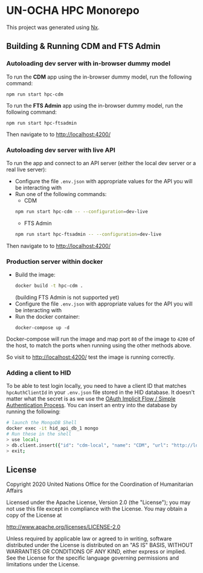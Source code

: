 # UN-OCHA HPC Monorepo

This project was generated using [Nx](https://nx.dev).

## Building & Running CDM and FTS Admin

### Autoloading dev server with in-browser dummy model

To run the **CDM** app using the in-browser dummy model, run the following command:

```
npm run start hpc-cdm
```

To run the **FTS Admin** app using the in-browser dummy model, run the following command:

```
npm run start hpc-ftsadmin
```

Then navigate to to <http://localhost:4200/>

### Autoloading dev server with live API

To run the app and connect to an API server
(either the local dev server or a real live server):

- Configure the file `.env.json` with appropriate values for the API you will be
  interacting with
- Run one of the following commands:
  - CDM
  ```bash
  npm run start hpc-cdm -- --configuration=dev-live
  ```
  - FTS Admin
  ```bash
  npm run start hpc-ftsadmin -- --configuration=dev-live
  ```

Then navigate to to <http://localhost:4200/>

### Production server within docker

- Build the image:
  ```bash
  docker build -t hpc-cdm .
  ```
  (building FTS Admin is not supported yet)
- Configure the file `.env.json` with appropriate values for the API you will be
  interacting with
- Run the docker container:
  ```
  docker-compose up -d
  ```

Docker-compose will run the image and map port `80` of the image to `4200` of
the host, to match the ports when running using the other methods above.

So visit to <http://localhost:4200/> test the image is running correctly.

### Adding a client to HID

To be able to test login locally,
you need to have a client ID that matches `hpcAuthClientId` in your `.env.json`
file stored in the HID database. It doesn't matter what the secret is as we use
the [OAuth Implicit Flow / Simple Authentication Process](https://github.com/UN-OCHA/hid_api/wiki/Integrating-with-HID-via-OAuth#simple-authentication-process).
You can insert an entry into the database by running the following:

```bash
# launch the MongoDB Shell
docker exec -it hid_api_db_1 mongo
# Run these in the shell
> use local;
> db.client.insert({"id": "cdm-local", "name": "CDM", "url": "http://localhost:3000", "redirectUri": "http://localhost:3000/", "loginUri": "http://localhost:3000", "secret": "<something>"})
> exit;
```

## License

Copyright 2020 United Nations Office for the Coordination of Humanitarian Affairs

Licensed under the Apache License, Version 2.0 (the "License");
you may not use this file except in compliance with the License.
You may obtain a copy of the License at

<http://www.apache.org/licenses/LICENSE-2.0>

Unless required by applicable law or agreed to in writing, software
distributed under the License is distributed on an "AS IS" BASIS,
WITHOUT WARRANTIES OR CONDITIONS OF ANY KIND, either express or implied.
See the License for the specific language governing permissions and
limitations under the License.
